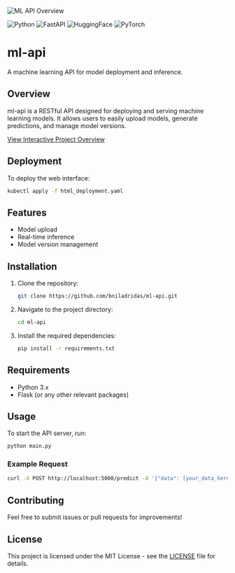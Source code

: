 ![ML API Overview](images/bniladridas-ml-api.png)

![Python](https://img.shields.io/badge/Python-3.8+-blue?logo=python)
![FastAPI](https://img.shields.io/badge/FastAPI-0.95+-green?logo=fastapi)
![HuggingFace](https://img.shields.io/badge/HuggingFace-Transformers-orange?logo=huggingface)
![PyTorch](https://img.shields.io/badge/PyTorch-2.0+-red?logo=pytorch)

# ml-api

A machine learning API for model deployment and inference.

## Overview
ml-api is a RESTful API designed for deploying and serving machine learning models. It allows users to easily upload models, generate predictions, and manage model versions.

[View Interactive Project Overview](project_overview.html)

## Deployment
To deploy the web interface:
```bash
kubectl apply -f html_deployment.yaml
```

## Features
- Model upload
- Real-time inference
- Model version management

## Installation
1. Clone the repository:
   ```bash
   git clone https://github.com/bniladridas/ml-api.git
   ```
2. Navigate to the project directory:
   ```bash
   cd ml-api
   ```
3. Install the required dependencies:
   ```bash
   pip install -r requirements.txt
   ```

## Requirements
- Python 3.x
- Flask (or any other relevant packages)

## Usage
To start the API server, run:
```bash
python main.py
```
### Example Request
```bash
curl -X POST http://localhost:5000/predict -d '{"data": [your_data_here]}'
```

## Contributing
Feel free to submit issues or pull requests for improvements!

## License
This project is licensed under the MIT License - see the [LICENSE](LICENSE) file for details.
